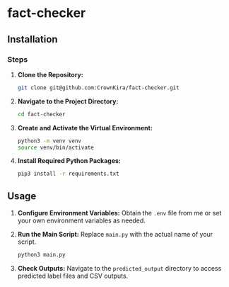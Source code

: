 # fact-checker

## Installation

### Steps

1. **Clone the Repository:**

   ```bash
   git clone git@github.com:CrownKira/fact-checker.git
   ```

2. **Navigate to the Project Directory:**

   ```bash
   cd fact-checker
   ```

3. **Create and Activate the Virtual Environment:**

   ```bash
   python3 -m venv venv
   source venv/bin/activate
   ```

4. **Install Required Python Packages:**

   ```bash
   pip3 install -r requirements.txt
   ```

## Usage

1. **Configure Environment Variables:**
   Obtain the `.env` file from me or set your own environment variables as needed.

2. **Run the Main Script:**
   Replace `main.py` with the actual name of your script.

   ```bash
   python3 main.py
   ```

3. **Check Outputs:**
   Navigate to the `predicted_output` directory to access predicted label files and CSV outputs.
